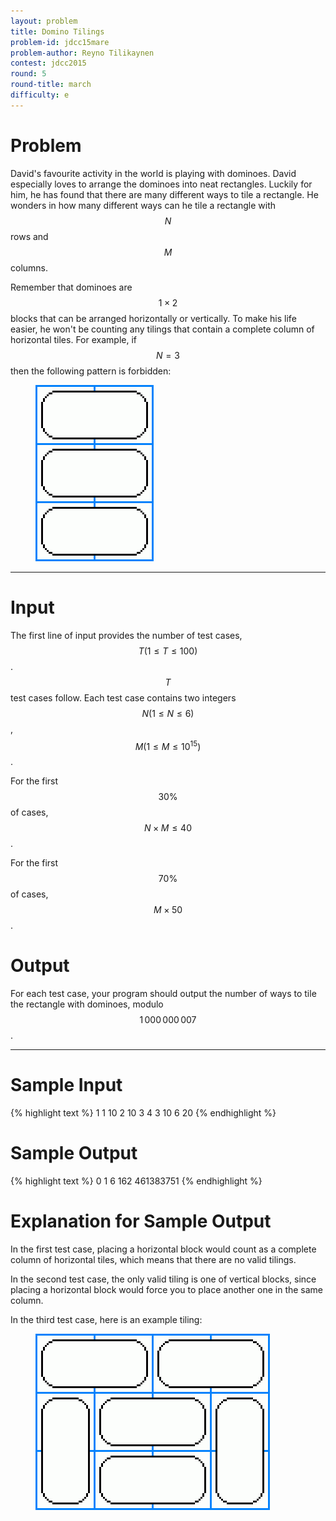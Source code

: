 ```yaml
---
layout: problem
title: Domino Tilings
problem-id: jdcc15mare
problem-author: Reyno Tilikaynen
contest: jdcc2015
round: 5
round-title: march
difficulty: e
---
```


# Problem
David's favourite activity in the world is playing with dominoes. David especially loves to arrange the dominoes into neat rectangles. Luckily for him, he has found that there are many different ways to tile a rectangle. He wonders in how many different ways can he tile a rectangle with $$N$$ rows and $$M$$ columns.

Remember that dominoes are $$1 \times 2$$ blocks that can be arranged horizontally or vertically. To make his life easier, he won't be counting any tilings that contain a complete column of horizontal tiles. For example, if $$N=3$$ then the following pattern is forbidden:
<figure>
	<img src="/assets/cpt/problems/jdcc15mare1.png">
</figure>

---

# Input
The first line of input provides the number of test cases, $$T (1≤T≤100)$$. $$T$$ test cases follow. Each test case contains two integers $$N (1 \leq N \leq 6)$$, $$M (1 \leq M \leq 10^{15})$$.

For the first $$30\%$$ of cases, $$N \times M \leq 40$$.

For the first $$70\%$$ of cases, $$M \times 50$$.

# Output
For each test case, your program should output the number of ways to tile the rectangle with dominoes, modulo $$1\,000\,000\,007$$.

---

# Sample Input
{% highlight text %}
1
1 10
2 10
3 4
3 10
6 20
{% endhighlight %}


# Sample Output
{% highlight text %}
0
1
6
162
461383751
{% endhighlight %}

# Explanation for Sample Output
In the first test case, placing a horizontal block would count as a complete column of horizontal tiles, which means that there are no valid tilings.

In the second test case, the only valid tiling is one of vertical blocks, since placing a horizontal block would force you to place another one in the same column.

In the third test case, here is an example tiling:
<figure>
	<img src="/assets/cpt/problems/jdcc15mare2.png">
</figure>
